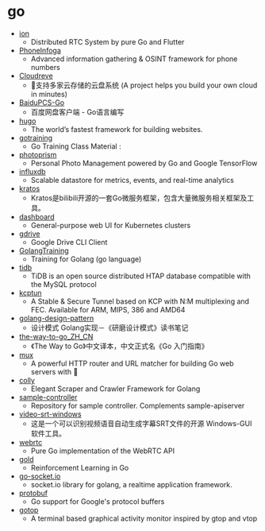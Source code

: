 # go
- [ion](https://github.com/pion/ion)
  - Distributed RTC System by pure Go and Flutter
- [PhoneInfoga](https://github.com/sundowndev/PhoneInfoga)
  - Advanced information gathering & OSINT framework for phone numbers
- [Cloudreve](https://github.com/cloudreve/Cloudreve)
  - 🌈支持多家云存储的云盘系统 (A project helps you build your own cloud in minutes)
- [BaiduPCS-Go](https://github.com/iikira/BaiduPCS-Go)
  - 百度网盘客户端 - Go语言编写
- [hugo](https://github.com/gohugoio/hugo)
  - The world’s fastest framework for building websites.
- [gotraining](https://github.com/ardanlabs/gotraining)
  - Go Training Class Material :
- [photoprism](https://github.com/photoprism/photoprism)
  - Personal Photo Management powered by Go and Google TensorFlow
- [influxdb](https://github.com/influxdata/influxdb)
  - Scalable datastore for metrics, events, and real-time analytics
- [kratos](https://github.com/go-kratos/kratos)
  - Kratos是bilibili开源的一套Go微服务框架，包含大量微服务相关框架及工具。
- [dashboard](https://github.com/kubernetes/dashboard)
  - General-purpose web UI for Kubernetes clusters
- [gdrive](https://github.com/gdrive-org/gdrive)
  - Google Drive CLI Client
- [GolangTraining](https://github.com/GoesToEleven/GolangTraining)
  - Training for Golang (go language)
- [tidb](https://github.com/pingcap/tidb)
  - TiDB is an open source distributed HTAP database compatible with the MySQL protocol
- [kcptun](https://github.com/xtaci/kcptun)
  - A Stable & Secure Tunnel based on KCP with N:M multiplexing and FEC. Available for ARM, MIPS, 386 and AMD64
- [golang-design-pattern](https://github.com/senghoo/golang-design-pattern)
  - 设计模式 Golang实现－《研磨设计模式》读书笔记
- [the-way-to-go_ZH_CN](https://github.com/unknwon/the-way-to-go_ZH_CN)
  - 《The Way to Go》中文译本，中文正式名《Go 入门指南》
- [mux](https://github.com/gorilla/mux)
  - A powerful HTTP router and URL matcher for building Go web servers with 🦍
- [colly](https://github.com/gocolly/colly)
  - Elegant Scraper and Crawler Framework for Golang
- [sample-controller](https://github.com/kubernetes/sample-controller)
  - Repository for sample controller. Complements sample-apiserver
- [video-srt-windows](https://github.com/wxbool/video-srt-windows)
  - 这是一个可以识别视频语音自动生成字幕SRT文件的开源 Windows-GUI 软件工具。
- [webrtc](https://github.com/pion/webrtc)
  - Pure Go implementation of the WebRTC API
- [gold](https://github.com/aunum/gold)
  - Reinforcement Learning in Go
- [go-socket.io](https://github.com/googollee/go-socket.io)
  - socket.io library for golang, a realtime application framework.
- [protobuf](https://github.com/golang/protobuf)
  - Go support for Google's protocol buffers
- [gotop](https://github.com/cjbassi/gotop)
  - A terminal based graphical activity monitor inspired by gtop and vtop
